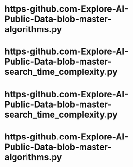 # https-github.com-Explore-AI-Public-Data-blob-master-algorithms.py
# https-github.com-Explore-AI-Public-Data-blob-master- search_time_complexity.py
# https-github.com-Explore-AI-Public-Data-blob-master- search_time_complexity.py
# https-github.com-Explore-AI-Public-Data-blob-master-algorithms.py
